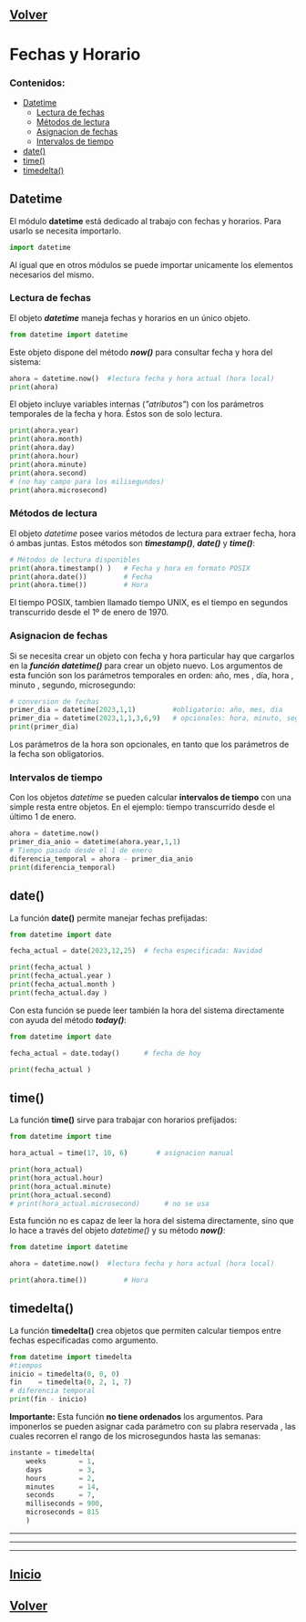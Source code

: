 

## [Volver](../README.md#fechas-y-horario)


# Fechas y Horario

### Contenidos:
- [Datetime](#datetime)
  - [Lectura de fechas](#lectura-de-fechas)
  - [Métodos de lectura](#métodos-de-lectura)
  - [Asignacion de fechas](#asignacion-de-fechas)
  - [Intervalos de tiempo](#intervalos-de-tiempo)
- [date()](#date)
- [time()](#time)
- [timedelta()](#timedelta)


## Datetime

El módulo **datetime** está dedicado al trabajo con fechas y horarios. Para usarlo se necesita importarlo.

```python
import datetime
```
Al igual que en otros módulos se puede importar unicamente los elementos necesarios del mismo.

### Lectura de fechas


El objeto ***datetime*** maneja fechas y horarios en un único objeto. 

```python
from datetime import datetime
```

Este objeto dispone del método ***now()*** para consultar fecha y hora del sistema:

```python
ahora = datetime.now()  #lectura fecha y hora actual (hora local)
print(ahora)
```

El objeto incluye variables internas (*"atributos"*) con los parámetros temporales de la fecha y hora. Éstos son de solo lectura. 

```python
print(ahora.year)
print(ahora.month)
print(ahora.day)
print(ahora.hour)
print(ahora.minute)
print(ahora.second)
# (no hay campo para los milisegundos)
print(ahora.microsecond)
```

### Métodos de lectura

El objeto *datetime* posee varios métodos de lectura para extraer fecha, hora ó ambas juntas. Estos métodos son ***timestamp()***, ***date()*** y ***time()***:

```python
# Métodos de lectura disponibles
print(ahora.timestamp() )   # Fecha y hora en formato POSIX
print(ahora.date())         # Fecha
print(ahora.time())         # Hora
```
El tiempo POSIX, tambien llamado tiempo UNIX, es el tiempo en segundos transcurrido desde el 1º de enero de 1970.

### Asignacion de fechas

Si se necesita crear un objeto con fecha y hora particular  hay que cargarlos en la ***función datetime()*** para crear un objeto nuevo. Los argumentos de esta función  son los parámetros temporales en orden: año, mes , día, hora , minuto , segundo, microsegundo: 

```python
# conversion de fechas
primer_dia = datetime(2023,1,1)         #obligatorio: año, mes, dia
primer_dia = datetime(2023,1,1,3,6,9)   # opcionales: hora, minuto, segundo, etc    
print(primer_dia)
```
Los parámetros de la hora son opcionales, en tanto que los parámetros de la fecha son obligatorios.

### Intervalos de tiempo

Con los objetos *datetime* se pueden calcular **intervalos de tiempo** con una simple resta entre objetos. En el ejemplo: tiempo transcurrido desde el último 1 de enero.

```python
ahora = datetime.now()
primer_dia_anio = datetime(ahora.year,1,1)
# Tiempo pasado desde el 1 de enero
diferencia_temporal = ahora - primer_dia_anio
print(diferencia_temporal)
```


## date()

La función **date()** permite manejar fechas prefijadas:

```python
from datetime import date

fecha_actual = date(2023,12,25)  # fecha especificada: Navidad

print(fecha_actual )
print(fecha_actual.year )
print(fecha_actual.month )
print(fecha_actual.day )
```

Con esta función se puede leer también  la hora del sistema directamente con ayuda del método ***today()***:

```python
from datetime import date

fecha_actual = date.today()      # fecha de hoy

print(fecha_actual )
```

## time()

La función **time()** sirve para trabajar con horarios prefijados: 

```python
from datetime import time

hora_actual = time(17, 10, 6)       # asignacion manual

print(hora_actual)
print(hora_actual.hour)
print(hora_actual.minute)
print(hora_actual.second)
# print(hora_actual.microsecond)      # no se usa
```
Esta función no es capaz de leer la hora del sistema directamente, sino que lo hace a través del objeto *datetime()* y su método ***now()***:

```python
from datetime import datetime

ahora = datetime.now()  #lectura fecha y hora actual (hora local)

print(ahora.time())         # Hora
```

## timedelta()

La función **timedelta()** crea objetos que permiten calcular tiempos entre fechas especificadas como argumento.

```python
from datetime import timedelta
#tiempos
inicio = timedelta(0, 0, 0)
fin    = timedelta(0, 2, 1, 7)
# diferencia temporal
print(fin - inicio)     
```
**Importante:** Esta función **no tiene ordenados** los argumentos. Para imponerlos se pueden asignar cada parámetro con su plabra reservada , las cuales recorren el rango de los microsegundos hasta las semanas:
```python
instante = timedelta(
    weeks        = 1,
    days         = 3, 
    hours        = 2, 
    minutes      = 14, 
    seconds      = 7, 
    milliseconds = 900,
    microseconds = 815
    )
```



----
----
----

## [Inicio](#fechas-y-horario) 

## [Volver](../README.md#fechas-y-horario)